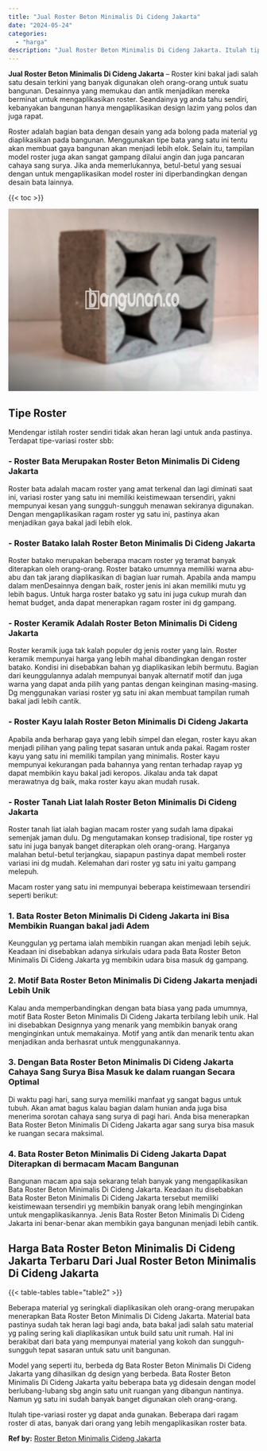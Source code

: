 ```yaml
---
title: "Jual Roster Beton Minimalis Di Cideng Jakarta"
date: "2024-05-24"
categories: 
  - "harga"
description: "Jual Roster Beton Minimalis Di Cideng Jakarta. Itulah tipe-variasi roster yg dapat anda gunakan. Beberapa dari ragam roster di atas, banyak dari orang yang l..."
---
```


**Jual Roster Beton Minimalis Di Cideng Jakarta** – Roster kini bakal jadi salah satu desain terkini yang banyak digunakan oleh orang-orang untuk suatu bangunan. Desainnya yang memukau dan antik menjadikan mereka berminat untuk mengaplikasikan roster. Seandainya yg anda tahu sendiri, kebanyakan bangunan hanya mengaplikasikan design lazim yang polos dan juga rapat.

Roster adalah bagian bata dengan desain yang ada bolong pada material yg diaplikasikan pada bangunan. Menggunakan tipe bata yang satu ini tentu akan membuat gaya bangunan akan menjadi lebih elok. Selain itu, tampilan model roster juga akan sangat gampang dilalui angin dan juga pancaran cahaya sang surya. Jika anda memerlukannya, betul-betul yang sesuai dengan untuk mengaplikasikan model roster ini diperbandingkan dengan desain bata lainnya.

{{< toc >}}

![Jual Roster Beton Minimalis Di Cideng Jakarta](/images/bata-roster-minimalis-23.png)

## Tipe Roster

Mendengar istilah roster sendiri tidak akan heran lagi untuk anda pastinya. Terdapat tipe-variasi roster sbb:

### \- Roster Bata Merupakan Roster Beton Minimalis Di Cideng Jakarta

Roster bata adalah macam roster yang amat terkenal dan lagi diminati saat ini, variasi roster yang satu ini memiliki keistimewaan tersendiri, yakni mempunyai kesan yang sungguh-sungguh menawan sekiranya digunakan. Dengan mengaplikasikan ragam roster yg satu ini, pastinya akan menjadikan gaya bakal jadi lebih elok.

### \- Roster Batako Ialah Roster Beton Minimalis Di Cideng Jakarta

Roster batako merupakan beberapa macam roster yg teramat banyak diterapkan oleh orang-orang. Roster batako umumnya memiliki warna abu-abu dan tak jarang diaplikasikan di bagian luar rumah. Apabila anda mampu dalam menDesainnya dengan baik, roster jenis ini akan memiliki mutu yg lebih bagus. Untuk harga roster batako yg satu ini juga cukup murah dan hemat budget, anda dapat menerapkan ragam roster ini dg gampang.

### \- Roster Keramik Adalah Roster Beton Minimalis Di Cideng Jakarta

Roster keramik juga tak kalah populer dg jenis roster yang lain. Roster keramik mempunyai harga yang lebih mahal dibandingkan dengan roster batako. Kondisi ini disebabkan bahan yg diaplikasikan lebih bermutu. Bagian dari keunggulannya adalah mempunyai banyak alternatif motif dan juga warna yang dapat anda pilih yang pantas dengan keinginan masing-masing. Dg menggunakan variasi roster yg satu ini akan membuat tampilan rumah bakal jadi lebih cantik.

### \- Roster Kayu Ialah Roster Beton Minimalis Di Cideng Jakarta

Apabila anda berharap gaya yang lebih simpel dan elegan, roster kayu akan menjadi pilihan yang paling tepat sasaran untuk anda pakai. Ragam roster kayu yang satu ini memiliki tampilan yang minimalis. Roster kayu mempunyai kekurangan pada bahannya yang rentan terhadap rayap yg dapat membikin kayu bakal jadi keropos. Jikalau anda tak dapat merawatnya dg baik, maka roster kayu akan mudah rusak.

### \- Roster Tanah Liat Ialah Roster Beton Minimalis Di Cideng Jakarta

Roster tanah liat ialah bagian macam roster yang sudah lama dipakai semenjak jaman dulu. Dg mengutamakan konsep tradisional, tipe roster yg satu ini juga banyak banget diterapkan oleh orang-orang. Harganya malahan betul-betul terjangkau, siapapun pastinya dapat membeli roster variasi ini dg mudah. Kelemahan dari roster yg satu ini yaitu gampang melepuh.

Macam roster yang satu ini mempunyai beberapa keistimewaan tersendiri seperti berikut:

### 1\. Bata Roster Beton Minimalis Di Cideng Jakarta ini Bisa Membikin Ruangan bakal jadi Adem

Keunggulan yg pertama ialah membikin ruangan akan menjadi lebih sejuk. Keadaan ini disebabkan adanya sirkulais udara pada Bata Roster Beton Minimalis Di Cideng Jakarta yg membikin udara bisa masuk dg gampang.

### 2\. Motif Bata Roster Beton Minimalis Di Cideng Jakarta menjadi Lebih Unik

Kalau anda memperbandingkan dengan bata biasa yang pada umumnya, motif Bata Roster Beton Minimalis Di Cideng Jakarta terbilang lebih unik. Hal ini disebabkan Designnya yang menarik yang membikin banyak orang menginginkan untuk memakainya. Motif yang antik dan menarik tentu akan menjadikan anda berhasrat untuk menggunakannya.

### 3\. Dengan Bata Roster Beton Minimalis Di Cideng Jakarta Cahaya Sang Surya Bisa Masuk ke dalam ruangan Secara Optimal

Di waktu pagi hari, sang surya memiliki manfaat yg sangat bagus untuk tubuh. Akan amat bagus kalau bagian dalam hunian anda juga bisa menerima sorotan cahaya sang surya di pagi hari. Anda bisa menerapkan Bata Roster Beton Minimalis Di Cideng Jakarta agar sang surya bisa masuk ke ruangan secara maksimal.

### 4\. Bata Roster Beton Minimalis Di Cideng Jakarta Dapat Diterapkan di bermacam Macam Bangunan

Bangunan macam apa saja sekarang telah banyak yang mengaplikasikan Bata Roster Beton Minimalis Di Cideng Jakarta. Keadaan itu disebabkan Bata Roster Beton Minimalis Di Cideng Jakarta tersebut memiliki keistimewaan tersendiri yg membikin banyak orang lebih menginginkan untuk mengaplikasikannya. Jenis Bata Roster Beton Minimalis Di Cideng Jakarta ini benar-benar akan membikin gaya bangunan menjadi lebih cantik.

## Harga Bata Roster Beton Minimalis Di Cideng Jakarta Terbaru Dari Jual Roster Beton Minimalis Di Cideng Jakarta

{{< table-tables table="table2" >}}

Beberapa material yg seringkali diaplikasikan oleh orang-orang merupakan menerapkan Bata Roster Beton Minimalis Di Cideng Jakarta. Material bata pastinya sudah tak heran lagi bagi anda, bata bakal jadi salah satu material yg paling sering kali diaplikasikan untuk build satu unit rumah. Hal ini berakibat dari bata yang mempunyai material yang kokoh dan sungguh-sungguh tepat sasaran untuk satu unit bangunan.

Model yang seperti itu, berbeda dg Bata Roster Beton Minimalis Di Cideng Jakarta yang dihasilkan dg design yang berbeda. Bata Roster Beton Minimalis Di Cideng Jakarta yaitu beberapa bata yg didesain dengan model berlubang-lubang sbg angin satu unit ruangan yang dibangun nantinya. Namun yg satu ini sudah banyak banget digunakan oleh orang-orang.

Itulah tipe-variasi roster yg dapat anda gunakan. Beberapa dari ragam roster di atas, banyak dari orang yang lebih mengaplikasikan roster bata.

**Ref by:** [Roster Beton Minimalis Cideng Jakarta](https://id.wikipedia.org/wiki/Roster)
